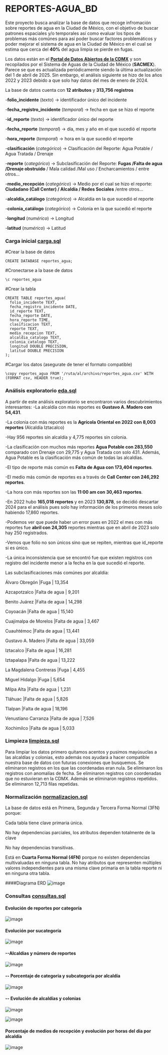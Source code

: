 # REPORTES-AGUA_BD
Este proyecto busca analizar la base de datos que recoge infromación sobre reportes de agua en la Ciudad de México, con el objetivo de buscar patrones espaciales y/o temporales así como evaluar los tipos de problemas más comúnes para así poder buscar factores problemáticos y poder mejorar el sistema de agua en la Ciudad de México en el cual se estima que cerca del **40%** del agua limpia se pierde en fugas.

Los datos están en el **[Portal de Datos Abiertos de la CDMX](https://datos.cdmx.gob.mx/dataset/reportes-de-agua)** y son recopilados por el Sistema de Aguas de la Ciudad de México (**SACMEX**). Parece se que es actualizada periódicamente siendo la última actualización del 1 de abril de 2025. Sin embargo, el análisis siguiente se hizo de los años 2022 y 2023 debido a que solo hay datos del mes de enero de 2024.

La base de datos cuenta con **12 atributos** y **313,756 registros** 

-**folio_incidente** (_texto_)         -> identificador único del incidente 

-**fecha_registro_incidente** (_temporal_) -> fecha en que se hizo el reporte

-**id_reporte** (_texto_)               -> identificador único del reporte

-**fecha_reporte** (_temporal_)         -> día, mes y año en el que sucedió el reporte

-**hora_reporte** (_temporal_)           -> hora en la que sucedió el reporte

-**clasificación** (_categórico_)       -> Clasificación del Reporte: Agua Potable / Agua Tratada / Drenaje

-**reporte** (_categórico_)           -> Subclasificación del Reporte: **Fugas /Falta de agua /Drenaje obstruido** / Mala calidad /Mal uso / Encharcamientos / entre otros...

-**medio_recepción** (_categórico_)   -> Medio por el cual se hizo el reporte: **Ciudadano (Call Center) / Alcaldía / Redes Sociales** /entre otros...

-**alcaldía_catálogo** (_categórico_)   -> Alcaldía en la que sucedió el reporte

-**colonia_catálogo** (_categórico_)   -> Colonia en la que sucedió el reporte

-**longitud** (_numérico_)             -> Longitud

-**latitud** (_numérico_)               -> Latitud

### Carga inicial [carga.sql](https://github.com/OIBS17/REPORTES-AGUA_BD/blob/main/carga.sql)
#Crear la base de datos
  ```
  CREATE DATABASE reportes_agua;
  ```
#Cronectarse a la base de datos
  ```
  \c reportes_agua
  ```
#Crear la tabla
  ```
  CREATE TABLE reportes_agua(
    folio_incidente TEXT,
    fecha_registro_incidente DATE,
    id_reporte TEXT,
    fecha_reporte DATE,
    hora_reporte TIME,
    clasificacion TEXT,
    reporte TEXT,
    medio_recepcion TEXT,
    alcaldia_catalogo TEXT,
    colonia_catalogo TEXT,
    longitud DOUBLE PRECISION,
    latitud DOUBLE PRECISION
  );
  ```
#Cargar los datos (asegurate de tener el formato compatible)
  ```
  \copy reportes_agua FROM '/ruta/al/archivo/reportes_agua.csv' WITH (FORMAT csv, HEADER true);
  ```
### Análisis exploratorio [eda.sql](https://github.com/OIBS17/REPORTES-AGUA_BD/blob/main/eda.sql)
A partir de este análisis exploratorio se encontraron varios descubrimientos interesantes:
-La alcaldía con más reportes es **Gustavo A. Madero con 54,431**.

-La colonia con más reportes es la **Agrícola Oriental en 2022 con 8,003 reportes** (Alcaldía Iztacalco)

-Hay 956 reportes sin alcaldía y 4,775 reportes sin colonia.

-La clasificación con muchos más reportes **Agua Potable con 283,550** comparado con Drenaje con 29,775 y Agua Tratada con solo 431. Además, Agua Potable es la clasificación más común de todas las alcaldías.

-El tipo de reporte más común es **Falta de Agua con 173,404 reportes**.

-El medio más común de reportes es a través de **Call Center con 246,292 reportes**.

-La hora con más reportes son las **11:00 am con 30,463 reportes**.

-En 2022 hubo **165,018 reportes** y en 2023 **130,878**, se decidió descartar 2024 para el análisis pues solo hay información de los primeros meses solo habiendo 17,860 reportes.

-Podemos ver que puede haber un error pues en 2022 el mes con más reportes fue **abril con 24,305** reportes mientras que en abril de 2023 solo hay 250 registrados.

-Vemos que folio no son únicos sino que se repiten, mientras que id_reporte si es único.

-La única inconsistencia que se encontró fue que existen registros con registro del incidente menor a la fecha en la que sucedió el reporte.

Las subclasificaciones más comúnes por alcaldía:

Álvaro Obregón	  |Fuga |	13,354	

Azcapotzalco	    |Falta de agua	| 9,201	

Benito Juárez	    |Falta de agua	| 14,298	

Coyoacán	        |Falta de agua	| 15,140	

Cuajimalpa de Morelos	|Falta de agua	| 3,467	

Cuauhtémoc	      |Falta de agua	| 13,441	

Gustavo A. Madero	|Falta de agua	| 33,059	

Iztacalco	        |Falta de agua	| 16,281	

Iztapalapa	      |Falta de agua	| 13,222	

La Magdalena Contreras	|Fuga	| 4,455	

Miguel Hidalgo	  |Fuga	| 5,654	

Milpa Alta	    |Falta de agua	| 1,231	

Tláhuac	        |Falta de agua	| 5,826	

Tlalpan	        |Falta de agua |	18,196	

Venustiano Carranza	|Falta de agua	| 7,526	

Xochimilco	    |Falta de agua	| 5,033	

### Limpieza [limpieza.sql](https://github.com/OIBS17/REPORTES-AGUA_BD/blob/main/limpieza.sql)
Para limpiar los datos primero quitamos acentos y pusimos mayúsuclas a las alcaldías y colonias, esto además nos ayudará a hacer compatible nuestra base de datos con futuras conexiones que busquemos.
Se eliminaron registros en los que las coordenadas eran nula.
Se eliminaron los registros con anomalías de fecha.
Se eliminaron registros con coordenadas que no estuvieran en la CDMX.
Además se eliminaron registros repetidos.
Se eliminaron 12,713 filas repetidas.

### Normalización [normalizacion.sql](https://github.com/OIBS17/REPORTES-AGUA_BD/blob/main/normalizacion.sql)

La base de datos está en Primera, Segunda y Tercera Forma Normal (3FN) porque:

Cada tabla tiene clave primaria única.

No hay dependencias parciales, los atributos dependen totalmente de la clave

No hay dependencias transitivas.

Está en **Cuarta Forma Normal (4FN)** porque no existen dependencias multivaluadas en ninguna tabla. No hay atributos que representen múltiples valores independientes para una misma clave primaria en la tabla reporte ni en ninguna otra tabla.

####Diagrama ERD
![image](https://github.com/user-attachments/assets/bd8ea27b-2788-493e-923f-e3864e4246ee)

### Consultas [consultas.sql](https://github.com/OIBS17/REPORTES-AGUA_BD/blob/main/consultas.sql)

#### Evolución de reportes por categoría
![image](https://github.com/user-attachments/assets/e661f892-8888-4798-ac96-33f38e54adc2)

#### Evolución por sucategoría
![image](https://github.com/user-attachments/assets/d88a0ea2-2a88-4a26-b086-5ea192188cd7)

#### --Alcaldías y número de reportes

![image](https://github.com/user-attachments/assets/af3d3848-0f08-42d2-9b02-fa93939ca123)

#### -- Porcentaje de categoria y subcategoria por alcaldía

![image](https://github.com/user-attachments/assets/3bbe463c-9331-4dca-abfc-8e3aa1b115ee)

#### -- Evolución de alcaldías y colonias
![image](https://github.com/user-attachments/assets/819663d1-6143-4e94-837b-144c1a0eb411)

![image](https://github.com/user-attachments/assets/ca618d74-2624-4ae9-a16b-07b4fa8de524)

#### Porcentaje de medios de recepción y evolución por horas del día por alcaldía

![image](https://github.com/user-attachments/assets/f70230eb-20a7-400b-bc1d-ac8181d401b4)

